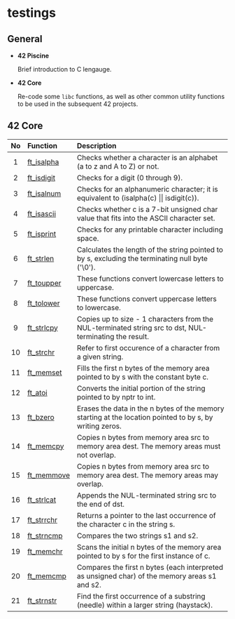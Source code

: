 # testings

## General

- **42 Piscine**
  
   Brief introduction to C lengauge.

- **42 Core**
  
  Re-code some `libc` functions, as well as other common utility functions to be used in the subsequent 42 projects.

## 42 Core

| No  | **Function**                                                                     | **Description**                                                                                          |
| :-: |:---------------------------------------------------------------------------------|:---------------------------------------------------------------------------------------------------------|
| 1   | [ft_isalpha](https://github.com/emmatz/testings_42/blob/main/libft/ft_isalpha.c) | Checks whether a character is an alphabet (a to z and A to Z) or not.                                    |
| 2   | [ft_isdigit](https://github.com/emmatz/testings_42/blob/main/libft/ft_isdigit.c) | Checks for a digit (0 through 9).                                                                        |
| 3   | [ft_isalnum](https://github.com/emmatz/testings_42/blob/main/libft/ft_isalnum.c) | Checks for an alphanumeric character; it is equivalent to (isalpha(c) \|\| isdigit(c)).                  |
| 4   | [ft_isascii](https://github.com/emmatz/testings_42/blob/main/libft/ft_isascii.c) | Checks whether c is a 7-bit unsigned char value that fits into the ASCII character set.                  |
| 5   | [ft_isprint](https://github.com/emmatz/testings_42/blob/main/libft/ft_isprint.c) | Checks for any printable character including space.                                                      |
| 6   | [ft_strlen](https://github.com/emmatz/testings_42/blob/main/libft/ft_strlen.c)   | Calculates the length of the string pointed to by s, excluding the terminating null byte ('\0').         |
| 7   | [ft_toupper](https://github.com/emmatz/testings_42/blob/main/libft/ft_toupper.c) | These functions convert lowercase letters to uppercase.                                                  |
| 8   | [ft_tolower](https://github.com/emmatz/testings_42/blob/main/libft/ft_tolower.c) | These functions convert uppercase letters to lowercase.                                                  |
| 9   | [ft_strlcpy](https://github.com/emmatz/testings_42/blob/main/libft/ft_strlcpy.c) | Copies up to size - 1 characters from the NUL-terminated string src to dst, NUL-terminating the result.  |
| 10  | [ft_strchr](https://github.com/emmatz/testings_42/blob/main/libft/ft_strchr.c)   | Refer to first occurence of a character from a given string.                                             |
| 11  | [ft_memset](https://github.com/emmatz/testings_42/blob/main/libft/ft_memset.c)   | Fills the first n bytes of the memory area pointed to by s with the constant byte c.                     |
| 12  | [ft_atoi](https://github.com/emmatz/testings_42/blob/main/libft/ft_atoi.c)       | Converts the initial portion of the string pointed to by nptr to int.                                    |
| 13  | [ft_bzero](https://github.com/emmatz/testings_42/blob/main/libft/ft_bzero.c)     | Erases the data in the n bytes of the memory starting at the location pointed to by s, by writing zeros. |
| 14  | [ft_memcpy](https://github.com/emmatz/testings_42/blob/main/libft/ft_memcpy.c)   | Copies n bytes from memory area src to memory area dest.  The memory areas must not overlap.             |
| 15  | [ft_memmove](https://github.com/emmatz/testings_42/blob/main/libft/ft_memmove.c) | Copies n bytes from memory area src to memory area dest.  The memory areas may overlap.                  |
| 16  | [ft_strlcat](https://github.com/emmatz/testings_42/blob/main/libft/ft_strlcat.c) | Appends the NUL-terminated string src to the end of dst.                                                 |
| 17  | [ft_strrchr](https://github.com/emmatz/testings_42/blob/main/libft/ft_strrchr.c) | Returns a pointer to the last occurrence of the character c in the string s.                             |
| 18  | [ft_strncmp](https://github.com/emmatz/testings_42/blob/main/libft/ft_strncmp.c) | Compares the two strings s1 and s2.                                                                      |
| 19  | [ft_memchr](https://github.com/emmatz/testings_42/blob/main/libft/ft_memchr.c)   | Scans the initial n bytes of the memory area pointed to by s for the first instance of c.                |
| 20  | [ft_memcmp](https://github.com/emmatz/testings_42/blob/main/libft/ft_memcmp.c)   | Compares the first n bytes (each interpreted as unsigned char) of the memory areas s1 and s2.            |
| 21  | [ft_strnstr](https://github.com/emmatz/testings_42/blob/main/libft/ft_strnstr.c) | Find the first occurrence of a substring (needle) within a larger string (haystack).                     |


